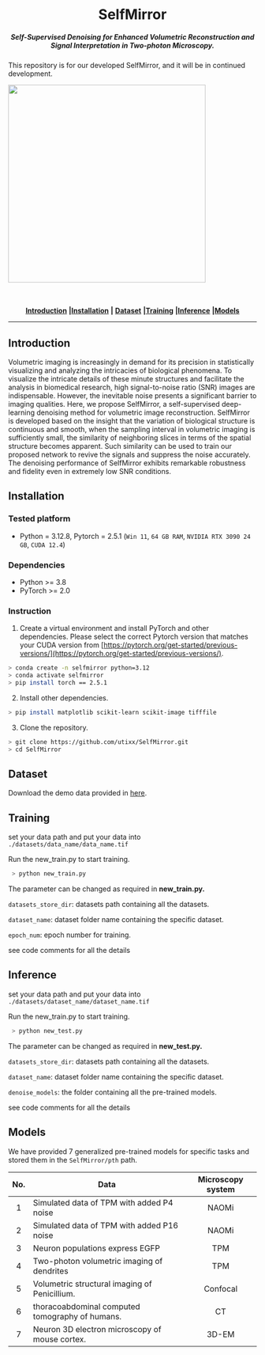 
<p>
<h1 align="center">SelfMirror</h1>
<h5 align="center">Self-Supervised Denoising for Enhanced Volumetric Reconstruction and Signal
   Interpretation in Two-photon Microscopy.</h5>

[//]: # (<h6 align="right">v0.3.5</h6>)
</p>


This repository is for our developed SelfMirror, and it will be in continued development.

<img src="imag/mian.tif" width="400" align="center">
<br><br><br>

<div align="center">

[**Introduction**](#-Introduction) **|**[**Installation**](#-Installation) **|** [**Dataset**](#-Dataset) **|**[**Training**](#-Training) **|**[**Inference**](#-Inference) **|**[**Models**](#-Models)

</div>

---

## Introduction 

Volumetric imaging is increasingly in demand for its precision in statistically
visualizing and analyzing the intricacies of biological phenomena. To visualize the intricate
details of these minute structures and facilitate the analysis in biomedical research, high signal-to-noise
ratio (SNR) images are indispensable. However, the inevitable noise presents a significant
barrier to imaging qualities. Here, we propose SelfMirror, a self-supervised deep-learning
denoising method for volumetric image reconstruction. SelfMirror is developed based on the
insight that the variation of biological structure is continuous and smooth, when the sampling
interval in volumetric imaging is sufficiently small, the similarity of neighboring slices in terms
of the spatial structure becomes apparent. Such similarity can be used to train our proposed
network to revive the signals and suppress the noise accurately. The denoising performance of
SelfMirror exhibits remarkable robustness and fidelity even in extremely low SNR conditions.

##  Installation

### Tested platform
  - Python = 3.12.8, Pytorch = 2.5.1 (`Win 11`, `64 GB RAM`, `NVIDIA RTX 3090 24 GB`, `CUDA 12.4`)

### Dependencies 
  - Python >= 3.8
  - PyTorch >= 2.0
    
### Instruction

1. Create a virtual environment and install PyTorch and other dependencies. Please select the correct Pytorch version that matches your CUDA version from [https://pytorch.org/get-started/previous-versions/](https://pytorch.org/get-started/previous-versions/).

 ```bash
 > conda create -n selfmirror python=3.12
 > conda activate selfmirror
 > pip install torch == 2.5.1
 ```
2. Install other dependencies.
 ```bash
 > pip install matplotlib scikit-learn scikit-image tifffile
 ```
3. Clone the repository.
 ```bash
 > git clone https://github.com/utixx/SelfMirror.git
 > cd SelfMirror
 ```

## Dataset

Download the demo data provided in [here](https://github.com/utixx/SelfMirror/releases/tag/data).


## Training 

set your data path and put your data into  ```./datasets/data_name/data_name.tif``` 

Run the new_train.py to start training.
   ```bash
    > python new_train.py
  ```
The parameter can be changed as required in **new_train.py.**

```datasets_store_dir```: datasets path containing all the datasets.

```dataset_name```: dataset folder name containing the specific dataset.

```epoch_num```: epoch number for training.

see code comments for all the details

##  Inference
set your data path and put your data into  ```./datasets/dataset_name/dataset_name.tif``` 

Run the new_train.py to start training.
   ```bash
    > python new_test.py
  ```
The parameter can be changed as required in **new_test.py.**

```datasets_store_dir```: datasets path containing all the datasets.

```dataset_name```: dataset folder name containing the specific dataset.

```denoise_models```: the folder containing all the pre-trained models.

see code comments for all the details

##  Models

We have provided 7 generalized pre-trained models for specific tasks and stored them in the ```SelfMirror/pth``` path.  

| No. | Data                                            | Microscopy system | 
|:---:|-------------------------------------------------|:-----------------:| 
|  1  | Simulated data of TPM with added P4 noise       |       NAOMi       |  
|  2  | Simulated data of TPM with added P16 noise      |       NAOMi       |  
|  3  | Neuron populations express EGFP                 |        TPM        | 
|  4  | Two-photon volumetric imaging of dendrites      |        TPM        |  
|  5  | Volumetric structural imaging of Penicillium.   |     Confocal      | 
|  6  | thoracoabdominal computed tomography of humans. |        CT         |
|  7  | Neuron 3D electron microscopy of mouse cortex.  |       3D-EM       |






